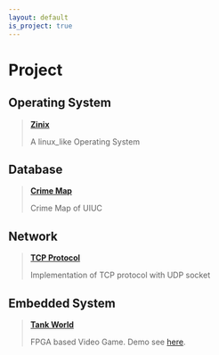 ```yaml
---
layout: default
is_project: true
---
```


# Project

## Operating System

> [**Zinix**](https://rong-hash.github.io/popup)
>
> A linux_like Operating System 

## Database 

> [**Crime Map**](https://rong-hash.github.io/crimemap)
>
> Crime Map of UIUC

## Network

> [**TCP Protocol**](https://rong-hash.github.io/protocol)
>
> Implementation of TCP protocol with UDP socket

## Embedded System

> [**Tank World**](https://github.com/rong-hash/FPGA-Tank-World)
>
> FPGA based Video Game. Demo see [here](https://www.bilibili.com/video/BV1Ms4y197kf/).